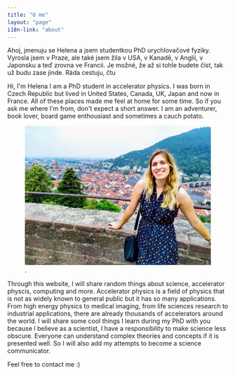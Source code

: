 ```yaml
---
title: "O me"
layout: "page"
i18n-link: "about"
---
```


Ahoj, jmenuju se Helena a jsem studentkou PhD urychlovačové fyziky. Vyrosla jsem v Praze, ale také jsem žila v USA, v Kanadě, v Anglii, v Japonsku a teď zrovna ve Francii. Je možné, že až si tohle budete číst, tak už budu zase jinde. Ráda cestuju, čtu

Hi, I'm Helena I am a PhD student in accelerator physics. I was born in Czech Republic but lived in United States, Canada, UK, Japan and now in France. All of these places made me feel at home for some time. So if you ask me where I'm from, don't expect a short answer. I am an adventurer, book lover, board game enthousiast and sometimes a cauch potato.

<figure>
        <a href="/assets/img/posts/ger.jpg"><img src="/assets/img/posts/ger.jpg"></a>
        <figcaption>.</figcaption>
</figure>


Through this website, I will share random things about science, accelerator physcis, computing and more. Accelerator physics is a field of physics that is not as widely known to general public but it has so many applications. From high energy physics to medical imaging, from life sciences research to industrial applications, there are already thousands of accelerators around the world.
I will share some cool things I learn during my PhD with you because I believe as a scientist, I have a responsibility to make science less obscure. Everyone can understand complex theories and concepts if it is presented well. So I will also add my attempts to become a science communicator.

Feel free to contact me :)
